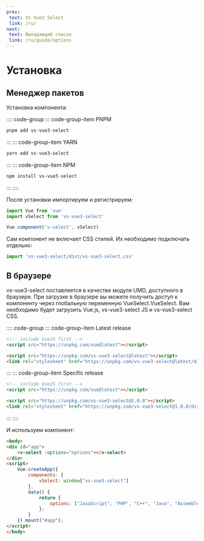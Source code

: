 ```yaml
---
prev:
 text: Vs Vue3 Select
 link: /ru/
next:
 text: Выпадающий список
 link: /ru/guide/options
---
```


# Установка

## Менеджер пакетов

Установка компонента:

:::: code-group
::: code-group-item PNPM
```bash
pnpm add vs-vue3-select
```
:::
::: code-group-item YARN
```bash
yarn add vs-vue3-select
```
:::
::: code-group-item NPM
```bash
npm install vs-vue3-select
```
:::
::::

После установки импортируем и регистрируем:

```js
import Vue from 'vue'
import vSelect from 'vs-vue3-select'

Vue.component('v-select', vSelect)
```

Сам компонент не включает CSS стилей. Их необходимо подключать отдельно:

```js
import 'vs-vue3-select/dist/vs-vue3-select.css'
```

## В браузере

vs-vue3-select поставляется в качестве модуля UMD, доступного в браузере. При загрузке в браузере вы можете получить 
доступ к компоненту через глобальную переменную VueSelect.VueSelect. Вам необходимо будет загрузить Vue.js,
vs-vue3-select JS и vs-vue3-select CSS.

:::: code-group
::: code-group-item Latest release
```html
<!-- include VueJS first -->
<script src="https://unpkg.com/vue@latest"></script>

<script src="https://unpkg.com/vs-vue3-select@latest"></script>
<link rel="stylesheet" href="https://unpkg.com/vs-vue3-select@latest/dist/vs-vue3-select.css"/>
```
:::
::: code-group-item Specific release
```html
<!-- include VueJS first -->
<script src="https://unpkg.com/vue@latest"></script>

<script src="https://unpkg.com/vs-vue3-select@1.0.0"></script>
<link rel="stylesheet" href="https://unpkg.com/vs-vue3-select@1.0.0/dist/vs-vue3-select.css"/>
```
:::
::::

И используем компонент:

```html
<body>
<div id="app">
    <v-select :options="options"></v-select>
</div>
<script>
    Vue.createApp({
        components: {
            vSelect: window["vs-vue3-select"]
        },
        data() {
            return {
                options: ["JavaScript", "PHP", "C++", "Java", "Assembler"]
            };
        }
    }).mount("#app");
</script>
</body>
```

<CodePen url="zYeXjZX" />
